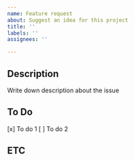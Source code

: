 ```yaml
---
name: Feature request
about: Suggest an idea for this project
title: ''
labels: ''
assignees: ''

---
```


**Description**
--
Write down description about the issue

**To Do**
--
[x] To do 1
[ ] To do 2

**ETC**
--
